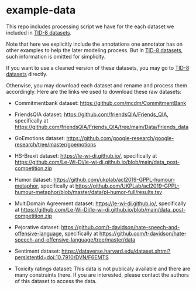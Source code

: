 # example-data
This repo includes processing script we have for the each dataset we included
in [TID-8 datasets](https://huggingface.co/datasets/dnaihao/TID-8).

Note that here we explicitly include the annotations one annotator has on 
other examples to help the later modeling process. But in [TID-8 datasets](https://huggingface.co/datasets/dnaihao/TID-8), such information
is omitted for simplicity.

If you want to use a cleaned version of these datasets, you may go to [TID-8 datasets](https://huggingface.co/datasets/dnaihao/TID-8) directly.

Otherwise, you may download each dataset and rename and process them accordingly.
Here are the links we used to download these raw datasets:

- Commitmentbank dataset: https://github.com/mcdm/CommitmentBank

- FriendsQIA dataset: https://github.com/friendsQIA/Friends_QIA, specifically at https://github.com/friendsQIA/Friends_QIA/tree/main/Data/Friends_data

- GoEmotions dataset: https://github.com/google-research/google-research/tree/master/goemotions

- HS-Brexit dataset: https://le-wi-di.github.io/, specifically at https://github.com/Le-Wi-Di/le-wi-di.github.io/blob/main/data_post-competition.zip

- Humor dataset: https://github.com/ukplab/acl2019-GPPL-humour-metaphor, specifically at https://github.com/UKPLab/acl2019-GPPL-humour-metaphor/blob/master/data/pl-humor-full/results.tsv

- MultiDomain Agreement dataset: https://le-wi-di.github.io/, specifically at https://github.com/Le-Wi-Di/le-wi-di.github.io/blob/main/data_post-competition.zip

- Pejorative dataset: https://github.com/t-davidson/hate-speech-and-offensive-language, specifically at https://github.com/t-davidson/hate-speech-and-offensive-language/tree/master/data

- Sentiment dataset: https://dataverse.harvard.edu/dataset.xhtml?persistentId=doi:10.7910/DVN/F6EMTS

- Toxicity ratings dataset: This data is not publicaly available and there are many constraints there. If you are interested, please contact the authors of this dataset to access the data.

